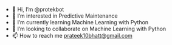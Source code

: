- 👋 Hi, I’m @protekbot
- 👀 I’m interested in Predictive Maintenance
- 🌱 I’m currently learning Machine Learning with Python
- 💞️ I’m looking to collaborate on Machine Learning with Python
- 📫 How to reach me prateek10bhatt@gmail.com

<!---
protekbot/protekbot is a ✨ special ✨ repository because its `README.md` (this file) appears on your GitHub profile.
You can click the Preview link to take a look at your changes.
--->
